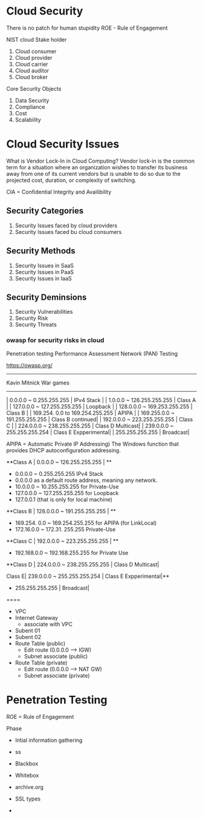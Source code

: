 # Cloud Security

There is no patch for human stupidity
ROE - Rule of Engagement

NIST cloud Stake holder
1. Cloud consumer
2. Cloud provider
3. Cloud carrier
4. Cloud auditor
5. Cloud broker

Core Security Objects

1. Data Security
2. Compliance
3. Cost
4. Scalability


# Cloud Security Issues 


What is Vendor Lock-In in Cloud Computing? 
Vendor lock-in is the common term for a situation where an organization wishes to transfer its business away from one of its current vendors but is unable to do so due to the projected cost, duration, or complexity of switching.

CIA = Confidential Integrity and Availibility

## Security Categories
1. Security Issues faced by cloud providers
2. Security Issues faced bu cloud consumers

## Security Methods
1. Security Issues in SaaS
2. Security Issues in PaaS
3. Security Issues in IaaS

## Security Deminsions
1. Security Vulnerabilities
2. Security Risk
3. Security Threats

### owasp for security risks in cloud

Penetration testing
Performance Assessment Network (PAN) Testing

https://owasp.org/

---

Kavin Mitnick 
War games


---


| 0.0.0.0 ~ 0.255.255.255 | IPv4 Stack |
| 1.0.0.0 ~ 126.255.255.255 | Class A |
| 127.0.0.0 ~ 127.255.255.255 | Loopback |
| 128.0.0.0 ~ 169.253.255.255 | Class B |
| 169.254. 0.0 to 169.254.255.255  | APIPA  |
| 169.255.0.0 ~ 191.255.255.255 | Class B continued|
| 192.0.0.0 ~ 223.255.255.255 | Class C |
| 224.0.0.0 ~ 238.255.255.255 | Class D Multicast|
| 239.0.0.0 ~ 255.255.255.254 | Class E Expperimental|
| 255.255.255.255 | Broadcast|



APIPA = Automatic Private IP Addressing) The Windows function that provides DHCP autoconfiguration addressing. 



**Class A | 0.0.0.0 ~ 126.255.255.255 | **
- 0.0.0.0 ~ 0.255.255.255 IPv4 Stack 
- 0.0.0.0 as a default route address, meaning any network.
- 10.0.0.0 ~ 10.255.255.255 for Private-Use
- 127.0.0.0 ~ 127.255.255.255 for Loopback 
- 127.0.0.1 (that is only for local machine)

**Class B | 128.0.0.0 ~ 191.255.255.255 | **
- 169.254. 0.0 ~ 169.254.255.255  for  APIPA (for LinkLocal)  
- 172.16.0.0 ~ 172.31. 255.255	Private-Use


**Class C | 192.0.0.0 ~ 223.255.255.255 | **
- 192.168.0.0 ~ 192.168.255.255 for Private Use 


**Class D | 224.0.0.0 ~ 238.255.255.255 | Class D Multicast|

Class E| 239.0.0.0 ~ 255.255.255.254 | Class E Expperimental|**
- 255.255.255.255 | Broadcast|


====


- VPC
- Internet Gateway
  - associate with VPC 
- Subent 01
- Subent 02
- Route Table (public)
  - Edit route (0.0.0.0 --> IGW)
  - Subnet associate (public)
- Route Table (private)
  - Edit route (0.0.0.0 --> NAT GW)
  - Subnet associate (private)

# Penetration Testing

ROE = Rule of Engagement

Phase 
- Intial information gathering 
- ss


- Blackbox 
- Whitebox


- archive.org
- SSL types 
- 